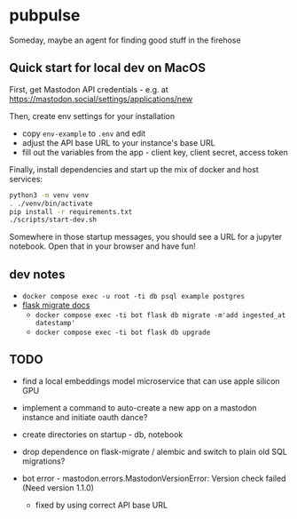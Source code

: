 # pubpulse

Someday, maybe an agent for finding good stuff in the firehose

## Quick start for local dev on MacOS

First, get Mastodon API credentials - e.g. at https://mastodon.social/settings/applications/new

Then, create env settings for your installation
  - copy `env-example` to `.env` and edit
  - adjust the API base URL to your instance's base URL
  - fill out the variables from the app - client key, client secret, access token

Finally, install dependencies and start up the mix of docker and host services:
```bash
python3 -m venv venv
. ./venv/bin/activate
pip install -r requirements.txt
./scripts/start-dev.sh
```

Somewhere in those startup messages, you should see a URL for a jupyter notebook. Open that in your browser and have fun!

## dev notes

- `docker compose exec -u root -ti db psql example postgres`
- [flask migrate docs](https://flask-migrate.readthedocs.io/en/latest/index.html)
  - `docker compose exec -ti bot flask db migrate -m'add ingested_at datestamp'`
  - `docker compose exec -ti bot flask db upgrade`

## TODO

- find a local embeddings model microservice that can use apple silicon GPU

- implement a command to auto-create a new app on a mastodon instance and initiate oauth dance?

- create directories on startup - db, notebook

- drop dependence on flask-migrate / alembic and switch to plain old SQL migrations?

- bot error - mastodon.errors.MastodonVersionError: Version check failed (Need version 1.1.0)
  - fixed by using correct API base URL
